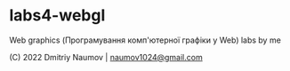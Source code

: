 # labs4-webgl

Web graphics (Програмування комп'ютерної графіки у Web) labs by me

(C) 2022 Dmitriy Naumov | naumov1024@gmail.com
